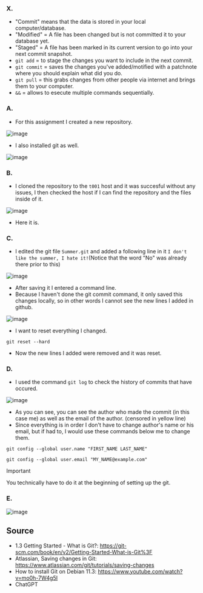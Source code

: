 
### X.
  
* "Commit" means that the data is stored in your local computer/database.
* "Modified" = A file has been changed but is not committed it to your database yet.
* "Staged" = A file has been marked in its current version to go into your next commit snapshot.
* `git add` = to stage the changes you want to include in the next commit. 
* `git commit` = saves the changes you've added/motified with a patchnote where you should explain what did you do.
* `git pull` = this grabs changes from other people via internet and brings them to your computer.
* `&&` = allows to esecute multiple commands sequentially.

### A.

- For this assignment I created a new repository.

![image](https://github.com/PvtPrivacy/Palvelinten-hallinta/assets/156780345/3cf304d1-ff97-4f39-b66a-24ce6f7b7107)

- I also installed git as well.

![image](https://github.com/PvtPrivacy/Palvelinten-hallinta/assets/156780345/942e50cf-9183-498e-a7e9-d6053a8229c5)


### B.

- I cloned the repository to the `t001` host and it was succesful without any issues, I then checked the host if I can find the repository and the files inside of it.

![image](https://github.com/PvtPrivacy/Palvelinten-hallinta/assets/156780345/5a2784ae-6f59-4057-8881-e66ae473d1ca)

- Here it is.

### C.

- I edited the git file `Summer.git` and added a following line in it `I don't like the summer, I hate it!`(Notice that the word "No" was already there prior to this) 

![image](https://github.com/PvtPrivacy/Palvelinten-hallinta/assets/156780345/d6f2e40c-69df-4039-b877-060bc067b8b3)

- After saving it I entered a command line.
- Because I haven't done the git commit command, it only saved this changes locally, so in other words I cannot see the new lines I added in github.

![image](https://github.com/PvtPrivacy/Palvelinten-hallinta/assets/156780345/696820b8-7507-4ff5-ba30-f0a3dc9eb0ad)

- I want to reset everything I changed.

`git reset --hard`

- Now the new lines I added were removed and it was reset.

### D.

- I used the command `git log` to check the history of commits that have occured.

![image](https://github.com/PvtPrivacy/Palvelinten-hallinta/assets/156780345/1df51f9f-f0fe-4384-97ac-47fc98334639)

- As you can see, you can see the author who made the commit (in this case me) as well as the email of the author. (censored in yellow line)
- Since everything is in order I don't have to change author's name or his email, but if had to, I would use these commands below me to change them.

`git config --global user.name "FIRST_NAME LAST_NAME"`

`git config --global user.email "MY_NAME@example.com"`

>[!IMPORTANT]
>You technically have to do it at the beginning of setting up the git.

### E.

![image](https://github.com/PvtPrivacy/Palvelinten-hallinta/assets/156780345/b8af78ba-2deb-47eb-8dc3-714822d5b95f)

## Source

* 1.3 Getting Started - What is Git?: https://git-scm.com/book/en/v2/Getting-Started-What-is-Git%3F
* Atlassian, Saving changes in Git: https://www.atlassian.com/git/tutorials/saving-changes
* How to install Git on Debian 11.3: https://www.youtube.com/watch?v=mo0h-7W4g5I
* ChatGPT
